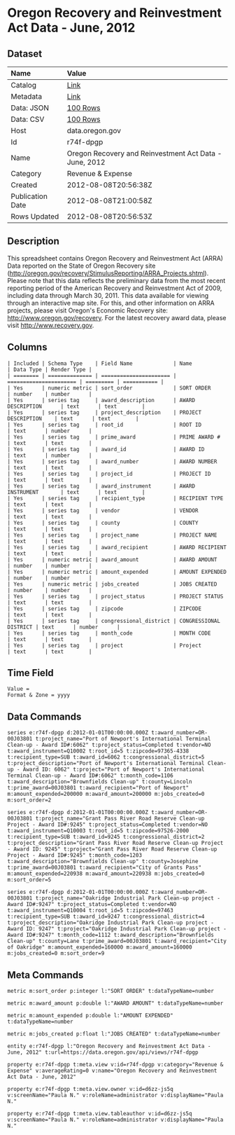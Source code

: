 # Oregon Recovery and Reinvestment Act Data - June, 2012

## Dataset

| Name | Value |
| :--- | :---- |
| Catalog | [Link](https://catalog.data.gov/dataset/oregon-recovery-and-reinvestment-act-data-june-2012-371c3) |
| Metadata | [Link](https://data.oregon.gov/api/views/r74f-dpgp) |
| Data: JSON | [100 Rows](https://data.oregon.gov/api/views/r74f-dpgp/rows.json?max_rows=100) |
| Data: CSV | [100 Rows](https://data.oregon.gov/api/views/r74f-dpgp/rows.csv?max_rows=100) |
| Host | data.oregon.gov |
| Id | r74f-dpgp |
| Name | Oregon Recovery and Reinvestment Act Data - June, 2012 |
| Category | Revenue & Expense |
| Created | 2012-08-08T20:56:38Z |
| Publication Date | 2012-08-08T21:00:58Z |
| Rows Updated | 2012-08-08T20:56:53Z |

## Description

This spreadsheet contains Oregon Recovery and Reinvestment Act (ARRA) Data reported on the State of Oregon Recovery site (http://oregon.gov/recovery/StimulusReporting/ARRA_Projects.shtml). Please note that this data reflects the preliminary data from the most recent reporting period of the American Recovery and Reinvestment Act of 2009, including data through March 30, 2011. This data available for viewing through an interactive map site. For this, and other information on ARRA projects, please visit Oregon's Economic Recovery site: http://www.oregon.gov/recovery. For the latest recovery award data, please visit http://www.recovery.gov.

## Columns

```ls
| Included | Schema Type    | Field Name             | Name                   | Data Type | Render Type |
| ======== | ============== | ====================== | ====================== | ========= | =========== |
| Yes      | numeric metric | sort_order             | SORT ORDER             | number    | number      |
| Yes      | series tag     | award_description      | AWARD DESCRIPTION      | text      | text        |
| Yes      | series tag     | project_description    | PROJECT DESCRIPTION    | text      | text        |
| Yes      | series tag     | root_id                | ROOT ID                | text      | number      |
| Yes      | series tag     | prime_award            | PRIME AWARD #          | text      | text        |
| Yes      | series tag     | award_id               | AWARD ID               | text      | number      |
| Yes      | series tag     | award_number           | AWARD NUMBER           | text      | text        |
| Yes      | series tag     | project_id             | PROJECT ID             | text      | text        |
| Yes      | series tag     | award_instrument       | AWARD INSTRUMENT       | text      | text        |
| Yes      | series tag     | recipient_type         | RECIPIENT TYPE         | text      | text        |
| Yes      | series tag     | vendor                 | VENDOR                 | text      | text        |
| Yes      | series tag     | county                 | COUNTY                 | text      | text        |
| Yes      | series tag     | project_name           | PROJECT NAME           | text      | text        |
| Yes      | series tag     | award_recipient        | AWARD RECIPIENT        | text      | text        |
| Yes      | numeric metric | award_amount           | AWARD AMOUNT           | number    | number      |
| Yes      | numeric metric | amount_expended        | AMOUNT EXPENDED        | number    | number      |
| Yes      | numeric metric | jobs_created           | JOBS CREATED           | number    | number      |
| Yes      | series tag     | project_status         | PROJECT STATUS         | text      | text        |
| Yes      | series tag     | zipcode                | ZIPCODE                | text      | text        |
| Yes      | series tag     | congressional_district | CONGRESSIONAL DISTRICT | text      | number      |
| Yes      | series tag     | month_code             | MONTH CODE             | text      | text        |
| Yes      | series tag     | project                | Project                | text      | text        |
```

## Time Field

```ls
Value = 
Format & Zone = yyyy
```

## Data Commands

```ls
series e:r74f-dpgp d:2012-01-01T00:00:00.000Z t:award_number=OR-00J03801 t:project_name="Port of Newport's International Terminal Clean-up - Award ID#:6062" t:project_status=Completed t:vendor=NO t:award_instrument=Q10002 t:root_id=5 t:zipcode=97365-4338 t:recipient_type=SUB t:award_id=6062 t:congressional_district=5 t:project_description="Port of Newport's International Terminal Clean-up - Award ID: 6062" t:project="Port of Newport's International Terminal Clean-up - Award ID#:6062" t:month_code=1106 t:award_description="Brownfields Clean-up" t:county=Lincoln t:prime_award=00J03801 t:award_recipient="Port of Newport" m:amount_expended=200000 m:award_amount=200000 m:jobs_created=0 m:sort_order=2

series e:r74f-dpgp d:2012-01-01T00:00:00.000Z t:award_number=OR-00J03801 t:project_name="Grant Pass River Road Reserve Clean-up Project - Award ID#:9245" t:project_status=Completed t:vendor=NO t:award_instrument=Q10003 t:root_id=5 t:zipcode=97526-2000 t:recipient_type=SUB t:award_id=9245 t:congressional_district=2 t:project_description="Grant Pass River Road Reserve Clean-up Project - Award ID: 9245" t:project="Grant Pass River Road Reserve Clean-up Project - Award ID#:9245" t:month_code=1203 t:award_description="Brownfields Clean-up" t:county=Josephine t:prime_award=00J03801 t:award_recipient="City of Grants Pass" m:amount_expended=220938 m:award_amount=220938 m:jobs_created=0 m:sort_order=5

series e:r74f-dpgp d:2012-01-01T00:00:00.000Z t:award_number=OR-00J03801 t:project_name="Oakridge Industrial Park Clean-up project - Award ID#:9247" t:project_status=Completed t:vendor=NO t:award_instrument=Q10004 t:root_id=5 t:zipcode=97463 t:recipient_type=SUB t:award_id=9247 t:congressional_district=4 t:project_description="Oakridge Industrial Park Clean-up project - Award ID: 9247" t:project="Oakridge Industrial Park Clean-up project - Award ID#:9247" t:month_code=1112 t:award_description="Brownfields Clean-up" t:county=Lane t:prime_award=00J03801 t:award_recipient="City of Oakridge" m:amount_expended=160000 m:award_amount=160000 m:jobs_created=0 m:sort_order=9
```

## Meta Commands

```ls
metric m:sort_order p:integer l:"SORT ORDER" t:dataTypeName=number

metric m:award_amount p:double l:"AWARD AMOUNT" t:dataTypeName=number

metric m:amount_expended p:double l:"AMOUNT EXPENDED" t:dataTypeName=number

metric m:jobs_created p:float l:"JOBS CREATED" t:dataTypeName=number

entity e:r74f-dpgp l:"Oregon Recovery and Reinvestment Act Data - June, 2012" t:url=https://data.oregon.gov/api/views/r74f-dpgp

property e:r74f-dpgp t:meta.view v:id=r74f-dpgp v:category="Revenue & Expense" v:averageRating=0 v:name="Oregon Recovery and Reinvestment Act Data - June, 2012"

property e:r74f-dpgp t:meta.view.owner v:id=d6zz-js5q v:screenName="Paula N." v:roleName=administrator v:displayName="Paula N."

property e:r74f-dpgp t:meta.view.tableauthor v:id=d6zz-js5q v:screenName="Paula N." v:roleName=administrator v:displayName="Paula N."
```